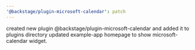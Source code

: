 ```yaml
---
'@backstage/plugin-microsoft-calendar': patch
---
```


created new plugin @backstage/plugin-microsoft-calendar and added it to plugins directory
updated example-app homepage to show microsoft-calendar widget.
